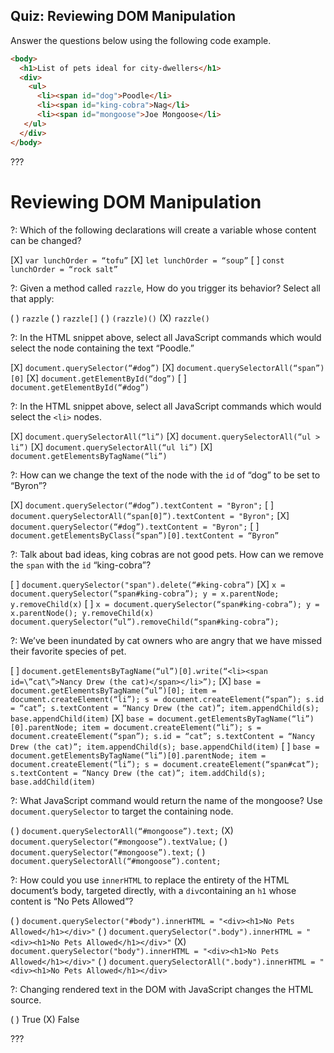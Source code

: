## Quiz: Reviewing DOM Manipulation

Answer the questions below using the following code example.

```html
<body>
  <h1>List of pets ideal for city-dwellers</h1>
  <div>
    <ul>
      <li><span id="dog">Poodle</li>
      <li><span id="king-cobra">Nag</li>
      <li><span id="mongoose">Joe Mongoose</li>
   </ul>
  </div>
</body>
```

???

# Reviewing DOM Manipulation

?: Which of the following declarations will create a variable whose content can be changed?

[X] `var lunchOrder = “tofu”`
[X] `let lunchOrder = “soup”`
[ ] `const lunchOrder = “rock salt”`

?: Given a method called `razzle`, How do you trigger its behavior? Select all that apply:

( ) `razzle` ( ) `razzle[]` ( ) `(razzle)()` (X) `razzle()`

?: In the HTML snippet above, select all JavaScript commands which would select the node containing the text “Poodle.”

[X] `document.querySelector(“#dog”)`
[X] `document.querySelectorAll(“span”)[0]`
[X] `document.getElementById(“dog”)`
[ ] `document.getElementById(“#dog”)`

?: In the HTML snippet above, select all JavaScript commands which would select the `<li>` nodes.

[X] `document.querySelectorAll(“li”)`
[X] `document.querySelectorAll(“ul > li”)`
[X] `document.querySelectorAll(“ul li”)`
[X] `document.getElementsByTagName(“li”)`

?: How can we change the text of the node with the `id` of “dog” to be set to “Byron”?

[X] `document.querySelector(“#dog”).textContent = "Byron";`
[ ] `document.querySelectorAll(“span[0]”).textContent = "Byron";`
[X] `document.querySelector(“#dog”).textContent = "Byron";`
[ ] `document.getElementsByClass(“span”)[0].textContent = “Byron”`

?: Talk about bad ideas, king cobras are not good pets. How can we remove the `span` with the `id` “king-cobra”?

[ ] `document.querySelector("span").delete(“#king-cobra”)`
[X] `x = document.querySelector(“span#king-cobra”); y = x.parentNode; y.removeChild(x)`
[ ] `x = document.querySelector(“span#king-cobra”); y = x.parentNode(); y.removeChild(x) document.querySelector(“ul”).removeChild(“span#king-cobra”);`

?: We’ve been inundated by cat owners who are angry that we have missed their favorite species of pet.

[ ] `document.getElementsByTagName(“ul”)[0].write(“<li><span id=\”cat\”>Nancy Drew (the cat)</span></li>”);` 
[X] `base = document.getElementsByTagName(“ul”)[0]; item = document.createElement(“li”); s = document.createElement(“span”); s.id = “cat”; s.textContent = “Nancy Drew (the cat)”; item.appendChild(s); base.appendChild(item)` 
[X] `base = document.getElementsByTagName(“li”)[0].parentNode; item = document.createElement(“li”); s = document.createElement(“span”); s.id = “cat”; s.textContent = “Nancy Drew (the cat)”; item.appendChild(s); base.appendChild(item)` 
[ ] `base = document.getElementsByTagName(“li”)[0].parentNode; item = document.createElement(“li”); s = document.createElement(“span#cat”); s.textContent = “Nancy Drew (the cat)”; item.addChild(s); base.addChild(item)`

?: What JavaScript command would return the name of the mongoose? Use `document.querySelector` to target the containing node.

( ) `document.querySelectorAll(“#mongoose”).text;` (X) `document.querySelector(“#mongoose”).textValue;` ( ) `document.querySelector(“#mongoose”).text;` ( ) `document.querySelectorAll(“#mongoose”).content;`

?: How could you use `innerHTML` to replace the entirety of the HTML document’s body, targeted directly, with a `div`containing an `h1` whose content is “No Pets Allowed”?

( ) `document.querySelector("#body").innerHTML = "<div><h1>No Pets Allowed</h1></div>"` ( ) `document.querySelector(".body").innerHTML = "<div><h1>No Pets Allowed</h1></div>"` (X) `document.querySelector("body").innerHTML = "<div><h1>No Pets Allowed</h1></div>"` ( ) `document.querySelectorAll(".body").innerHTML = "<div><h1>No Pets Allowed</h1></div>`

?: Changing rendered text in the DOM with JavaScript changes the HTML source.

( ) True (X) False

???

